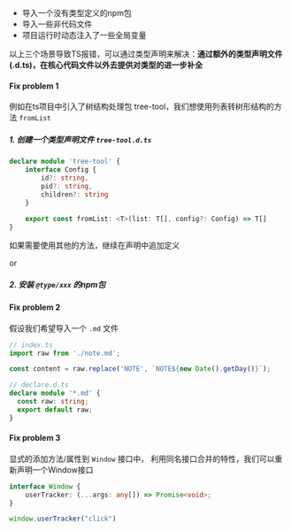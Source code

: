 + 导入一个没有类型定义的npm包
+ 导入一些非代码文件
+ 项目运行时动态注入了一些全局变量

以上三个场景导致TS报错，可以通过类型声明来解决：**通过额外的类型声明文件 (.d.ts)，在核心代码文件以外去提供对类型的进一步补全**



#### Fix problem 1

例如在ts项目中引入了树结构处理包 tree-tool，我们想使用列表转树形结构的方法 `fromList`

##### 1. 创建一个类型声明文件 `tree-tool.d.ts`

```typescript
declare module 'tree-tool' {
	interface Config {
        id?: string,
        pid?: string,
        children?: string
    }
    
    export const fromList: <T>(list: T[], config?: Config) => T[]
}
```

如果需要使用其他的方法，继续在声明中追加定义

or

##### 2. 安装 `@type/xxx` 的npm包



#### Fix problem 2

假设我们希望导入一个 `.md` 文件

```typescript
// index.ts
import raw from './note.md';

const content = raw.replace('NOTE', `NOTE${new Date().getDay()}`);

// declare.d.ts
declare module '*.md' {
  const raw: string;
  export default raw;
}
```



#### Fix problem 3

显式的添加方法/属性到 `Window` 接口中， 利用同名接口合并的特性，我们可以重新声明一个Window接口

```typescript
interface Window {
    userTracker: (...args: any[]) => Promise<void>;
}

window.userTracker("click")
```



